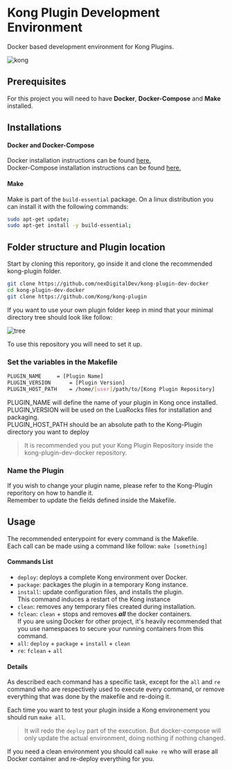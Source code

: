 # Kong Plugin Development Environment

Docker based development environment for Kong Plugins.

![kong](https://2tjosk2rxzc21medji3nfn1g-wpengine.netdna-ssl.com/wp-content/uploads/2018/08/logo-color.png "Image Kong")

## Prerequisites

For this project you will need to have **Docker**, **Docker-Compose** and **Make** installed.

## Installations

#### Docker and Docker-Compose

Docker installation instructions can be found [here.](https://docs.docker.com/install/linux/docker-ce/ubuntu/)  
Docker-Compose installation instructions can be found [here.](https://docs.docker.com/compose/install/)


#### Make

Make is part of the `build-essential` package. On a linux distribution you 
can install it with the following commands:
```bash
sudo apt-get update;
sudo apt-get install -y build-essential;
```

## Folder structure and Plugin location

Start by cloning this reporitory, go inside it and clone the recommended kong-plugin folder.

```bash
git clone https://github.com/nexDigitalDev/kong-plugin-dev-docker
cd kong-plugin-dev-docker
git clone https://github.com/Kong/kong-plugin
```

If you want to use your own plugin folder keep in mind that your minimal directory tree should look like follow:

![tree](https://i.imgur.com/VW8Zvmp.png?1 "Image Tree")

To use this repository you will need to set it up.

### Set the variables in the Makefile  

```bash
PLUGIN_NAME		= [Plugin Name]   
PLUGIN_VERSION 		= [Plugin Version]  
PLUGIN_HOST_PATH	= /home/[user]/path/to/[Kong Plugin Repository]  
```
PLUGIN_NAME will define the name of your plugin in Kong once installed.  
PLUGIN_VERSION will be used on the LuaRocks files for installation and packaging.  
PLUGIN_HOST_PATH should be an absolute path to the Kong-Plugin directory you want to deploy

> It is recommended you put your Kong Plugin Repository inside the kong-plugin-dev-docker repository.

### Name the Plugin

If you wish to change your plugin name, please refer to the Kong-Plugin reporitory on how to handle it.  
Remember to update the fields defined inside the Makefile.

## Usage

The recommended enterypoint for every command is the Makefile.  
Each call can be made using a command like follow: `make [something]`

#### Commands List

- `deploy`: deploys a complete Kong environment over Docker.
- `package`: packages the plugin in a temporary Kong instance.
- `install`: update configuration files, and installs the plugin.  
This command induces a restart of the Kong instance
- `clean`: removes any temporary files created during installation.
- `fclean`: `clean` + stops and removes ***all*** the docker containers.  
If you are using Docker for other project, it's heavily recommended that you use namespaces to secure your running containers from this command.
- `all`: `deploy` + `package` + `install` + `clean`
- `re`: `fclean` + `all`

#### Details

As described each command has a specific task, except for the `all` and `re` command who are respectively used to execute every command, or remove everything that was done by the makefile and re-doing it.

Each time you want to test your plugin inside a Kong environement you should run `make all`.  
> It will redo the `deploy` part of the execution. But docker-compose will only update the actual environment, doing nothing if nothing changed.  

If you need a clean environment you should call `make re` who will erase all Docker container and re-deploy everything for you.